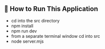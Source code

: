 
## 🧠 How to Run This Application
  -  cd into the src directory
  -  npm install
  -  npm run dev
  -  from a separate terminal window cd into src
  -  node server.mjs
